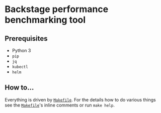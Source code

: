 # Backstage performance benchmarking tool

## Prerequisites

* Python 3
* `pip`
* `jq`
* `kubectl`
* `helm`

## How to...
Everything is driven by [`Makefile`](./Makefile). For the details how to do various things see the [`Makefile`](./Makefile)'s inline comments or run `make help`.